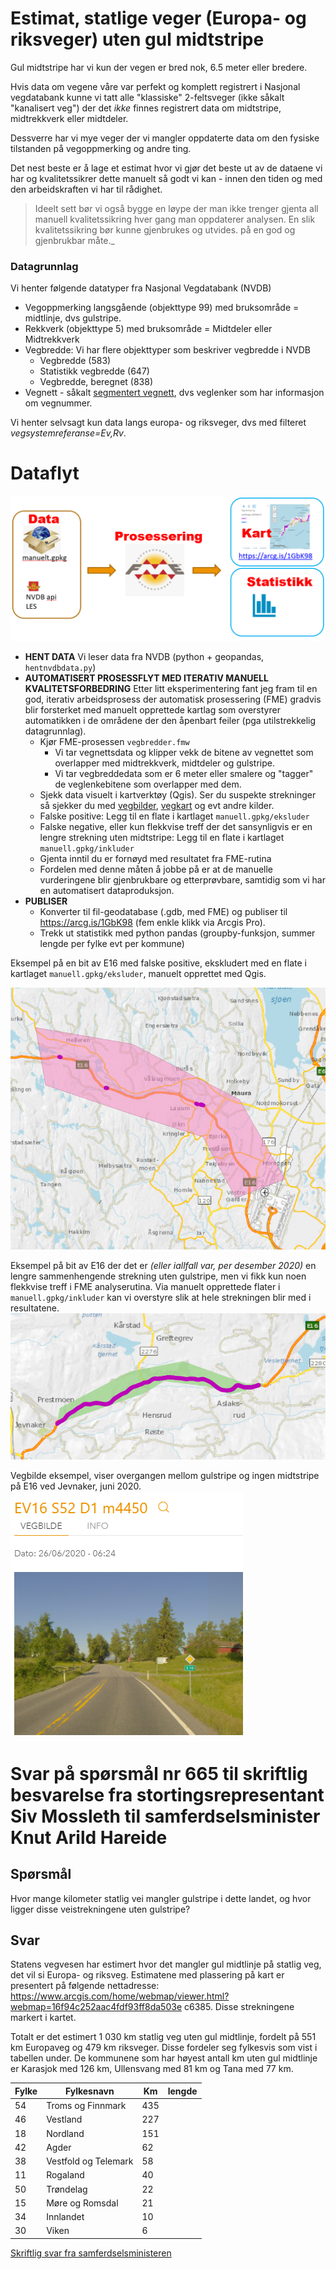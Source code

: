 # Estimat, statlige veger (Europa- og riksveger) uten gul midtstripe

Gul midtstripe har vi kun der vegen er bred nok, 6.5 meter eller bredere. 

Hvis data om vegene våre var perfekt og komplett registrert i Nasjonal vegdatabank kunne vi tatt alle 
"klassiske" 2-feltsveger (ikke såkalt "kanalisert veg") der det _ikke_ finnes 
registrert data om midtstripe, 
midtrekkverk eller midtdeler. 

Dessverre har vi mye veger der vi mangler oppdaterte data om den fysiske tilstanden på vegoppmerking og andre ting. 

Det nest beste er å lage et estimat hvor vi gjør det beste ut av de dataene vi har og kvalitetssikrer dette manuelt 
så godt vi kan - innen den tiden 
og med den arbeidskraften vi har til rådighet. 

> Ideelt sett bør vi også bygge en løype der man ikke trenger gjenta all manuell 
kvalitetssikring hver gang man oppdaterer analysen. En slik kvalitetssikring bør kunne gjenbrukes og utvides. på en god og gjenbrukbar måte._

### Datagrunnlag

Vi henter følgende datatyper fra Nasjonal Vegdatabank (NVDB)

  * Vegoppmerking langsgående (objekttype 99) med bruksområde = midtlinje, dvs gulstripe. 
  * Rekkverk (objekttype 5) med bruksområde = Midtdeler eller Midtrekkverk
  * Vegbredde: Vi har flere objekttyper som beskriver vegbredde i NVDB 
    - Vegbredde (583)
    - Statistikk vegbredde (647)
    - Vegbredde, beregnet (838)
  * Vegnett - såkalt [segmentert vegnett](https://nvdbapiles-v3.atlas.vegvesen.no/dokumentasjon/openapi/#/Vegnett/get_vegnett_veglenkesekvenser), dvs veglenker som har informasjon om vegnummer. 

Vi henter selvsagt kun data langs europa- og riksveger, dvs med filteret _vegsystemreferanse=Ev,Rv_. 

# Dataflyt

![alt text](./pic/overordnet_dataflyt.png)

  * **HENT DATA** Vi leser data fra NVDB (python + geopandas, `hentnvdbdata.py`)
  * **AUTOMATISERT PROSESSFLYT MED ITERATIV MANUELL KVALITETSFORBEDRING** Etter litt eksperimentering fant jeg fram til en god, iterativ arbeidsprosess der automatisk prosessering (FME) gradvis blir forsterket med manuelt opprettede kartlag som overstyrer automatikken i de områdene der den åpenbart feiler (pga utilstrekkelig datagrunnlag). 
    * Kjør FME-prosessen `vegbredder.fmw` 
        * Vi tar vegnettsdata og klipper vekk de bitene av vegnettet som overlapper med midtrekkverk, midtdeler og gulstripe. 
      * Vi tar vegbreddedata som er 6 meter eller smalere og "tagger" de veglenkebitene som overlapper med dem. 
    * Sjekk data visuelt i kartverktøy (Qgis). Ser du suspekte strekninger så sjekker du med [vegbilder](https://vegbilder.atlas.vegvesen.no/), [vegkart](http://vegkart.no) og evt andre kilder. 
    * Falske positive: Legg til en flate i kartlaget `manuell.gpkg/eksluder`
    * Falske negative, eller kun flekkvise treff der det sansynligvis er en lengre strekning uten midtstripe: Legg til en flate i kartlaget `manuell.gpkg/inkluder` 
    * Gjenta inntil du er fornøyd med resultatet fra FME-rutina
    * Fordelen med denne måten å jobbe på er at de manuelle vurderingene blir gjenbrukbare og etterprøvbare, samtidig som vi har en automatisert dataproduksjon. 
* **PUBLISER** 
  * Konverter til fil-geodatabase (.gdb, med FME) og publiser til https://arcg.is/1GbK98 (fem enkle klikk via Arcgis Pro).  
  * Trekk ut statistikk med python pandas (groupby-funksjon, summer lengde per fylke evt per kommune)

Eksempel på en bit av E16 med falske positive, ekskludert med en flate i kartlaget `manuell.gpkg/eksluder`, manuelt opprettet med Qgis.

![alt text](./pic/E16ekskluder.png)

Eksempel på bit av E16 der det er _(eller iallfall var, per desember 2020)_ en lengre sammenhengende strekning uten gulstripe, men vi fikk kun noen flekkvise treff i FME analyserutina. Via manuelt opprettede flater i `manuell.gpkg/inkluder` kan vi overstyre slik at hele strekningen blir med i resultatene.  
![alt text](./pic/E16inkluder.png)

Vegbilde eksempel, viser overgangen mellom gulstripe og ingen midtstripe på E16 ved Jevnaker, juni 2020.
![alt text](./pic/e16JevnakerRoa.png)


# Svar på spørsmål nr 665 til skriftlig besvarelse fra stortingsrepresentant Siv Mossleth til samferdselsminister Knut Arild Hareide



## Spørsmål

Hvor mange kilometer statlig vei mangler gulstripe i dette landet, og hvor ligger disse veistrekningene uten gulstripe?

## Svar 

Statens vegvesen har estimert hvor det mangler gul midtlinje på statlig veg, det vil si Europa- og riksveg. Estimatene med plassering på kart er presentert på følgende nettadresse: https://www.arcgis.com/home/webmap/viewer.html?webmap=16f94c252aac4fdf93ff8da503e c6385. Disse strekningene markert i kartet.

Totalt er det estimert 1 030 km statlig veg uten gul midtlinje, fordelt på 551 km Europaveg og 479 km riksveger. Disse fordeler seg fylkesvis som vist i tabellen under. De kommunene som har høyest antall km uten gul midtlinje er Karasjok med 126 km, Ullensvang med 81 km og Tana med 77 km.

| Fylke	| Fylkesnavn	| Km  | lengde |
|-------|-------------|-----|--------|
| 54 | Troms og Finnmark    | 435 |
| 46 | Vestland             | 227 |
| 18 | Nordland             | 151 |
| 42 | Agder                |  62 |
| 38 | Vestfold og Telemark |  58 |
| 11 | Rogaland             |  40 |
| 50 | Trøndelag            |  22 |
| 15 | Møre og Romsdal      |  21 |
| 34 | Innlandet            |  10 |
| 30 | Viken                |   6 |


[Skriftlig svar fra samferdselsministeren](./SVAR_Siv_Mossleth_samferdselsminister_1993021.pdf)
